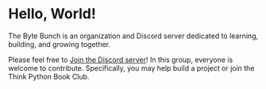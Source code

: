 # Hello, World!

The Byte Bunch is an organization and Discord server dedicated to learning, building, and growing together.

Please feel free to <a href=https://discord.gg/Gjuddsvq2C>Join the Discord server</a>! In this group, everyone is welcome to contribute. Specifically, you may help build a project or join the Think Python Book Club.
